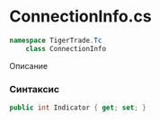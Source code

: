 
# ConnectionInfo.cs
```csharp
namespace TigerTrade.Tc  
    class ConnectionInfo
```

Описание

### Синтаксис
```csharp
public int Indicator { get; set; }
```
